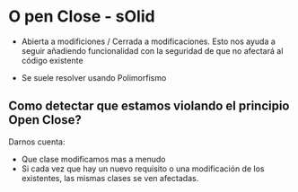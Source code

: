 
# O pen Close - sOlid

- Abierta a modificiones / Cerrada a modificaciones.
  Esto nos ayuda a seguir añadiendo funcionalidad con la seguridad de que no afectará al código existente
* Se suele resolver usando Polimorfismo
## Como detectar que estamos violando el principio Open Close?
Darnos cuenta:
* Que clase modificamos mas a menudo
* Si cada vez que hay un nuevo requisito o una modificación de los existentes, las mismas clases se ven afectadas.
